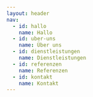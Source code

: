 ```yaml
---
layout: header
nav:
  - id: hallo
    name: Hallo
  - id: uber-uns
    name: Über uns
  - id: dienstleistungen
    name: Dienstleistungen
  - id: referenzen
    name: Referenzen
  - id: kontakt
    name: Kontakt
---
```

